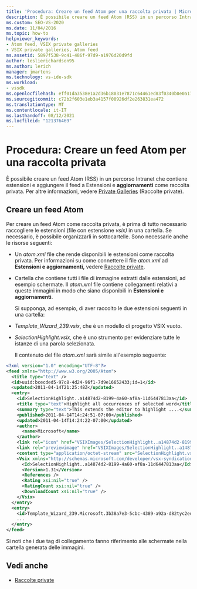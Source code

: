 ```yaml
---
title: 'Procedura: Creare un feed Atom per una raccolta privata | Microsoft Docs'
description: È possibile creare un feed Atom (RSS) in un percorso Intranet che contiene estensioni e aggiungere il feed a Estensioni e aggiornamenti come raccolta privata.
ms.custom: SEO-VS-2020
ms.date: 11/04/2016
ms.topic: how-to
helpviewer_keywords:
- Atom feed, VSIX private galleries
- VSIX private galleries, Atom feed
ms.assetid: 5897f538-9c41-486f-97d9-a1976d20d9fd
author: leslierichardson95
ms.author: lerich
manager: jmartens
ms.technology: vs-ide-sdk
ms.workload:
- vssdk
ms.openlocfilehash: eff01da3538e1a2d36b18031e7871c64461ed83f0340b0e0a177f7b080f505b3
ms.sourcegitcommit: c72b2f603e1eb3a4157f00926df2e263831ea472
ms.translationtype: MT
ms.contentlocale: it-IT
ms.lasthandoff: 08/12/2021
ms.locfileid: "121376469"
---
```

# <a name="how-to-create-an-atom-feed-for-a-private-gallery"></a>Procedura: Creare un feed Atom per una raccolta privata
È possibile creare un feed Atom (RSS) in un percorso Intranet che contiene estensioni e aggiungere il feed a Estensioni e **aggiornamenti** come raccolta privata. Per altre informazioni, vedere [Private Galleries](../extensibility/private-galleries.md) (Raccolte private).

## <a name="create-an-atom-feed"></a>Creare un feed Atom
 Per creare un feed Atom come raccolta privata, è prima di tutto necessario raccogliere le estensioni (file con estensione *vsix)* in una cartella. Se necessario, è possibile organizzarli in sottocartelle. Sono necessarie anche le risorse seguenti:

- Un *atom.xml* file che rende disponibili le estensioni come raccolta privata. Per informazioni su come connettere il file *atom.xml* ad **Estensioni e aggiornamenti,** vedere [Raccolte private](../extensibility/private-galleries.md).

- Cartella che contiene tutti i file di immagine estratti dalle estensioni, ad esempio schermate. Il *atom.xml* file contiene collegamenti relativi a queste immagini in modo che siano disponibili in **Estensioni e aggiornamenti**.

  Si supponga, ad esempio, di aver raccolto le due estensioni seguenti in una cartella:

- *Template_Wizard_239.vsix*, che è un modello di progetto VSIX vuoto.

- *SelectionHighlight.vsix,* che è uno strumento per evidenziare tutte le istanze di una parola selezionata.

  Il contenuto del file *atom.xml* sarà simile all'esempio seguente:

```xml
<?xml version="1.0" encoding="UTF-8"?>
<feed xmlns="http://www.w3.org/2005/Atom">
  <title type="text" />
  <id>uuid:bcecded5-97c8-4d24-96f1-7d9e16652433;id=1</id>
  <updated>2011-04-14T21:25:48Z</updated>
  <entry>
    <id>SelectionHighlight..a14874d2-8199-4a60-af8a-11d6447813aa</id>
    <title type="text">Highlight all occurrences of selected word</title>
    <summary type="text">This extends the editor to highlight ....</summary>
    <published>2011-04-14T14:24:51-07:00</published>
    <updated>2011-04-14T14:24:22-07:00</updated>
    <author>
      <name>Microsoft</name>
    </author>
    <link rel="icon" href="VSIXImages/SelectionHighlight..a14874d2-8199-4a60-af8a-11d6447813aa_Icon_SelectionHighlightIcon.jpg" />
    <link rel="previewimage" href="VSIXImages/SelectionHighlight..a14874d2-8199-4a60-af8a-11d6447813aa_PreviewImage_SelectionHighlight.jpg" />
    <content type="application/octet-stream" src="SelectionHighlight.vsix" />
    <Vsix xmlns="http://schemas.microsoft.com/developer/vsx-syndication-schema/2010" xmlns:xsd="http://www.w3.org/2001/XMLSchema" xmlns:xsi="http://www.w3.org/2001/XMLSchema-instance">
      <Id>SelectionHighlight..a14874d2-8199-4a60-af8a-11d6447813aa</Id>
      <Version>1.31</Version>
      <References />
      <Rating xsi:nil="true" />
      <RatingCount xsi:nil="true" />
      <DownloadCount xsi:nil="true" />
    </Vsix>
  </entry>
  <entry>
    <id>Template_Wizard_239.Microsoft.3b38a7e3-5cbc-4389-a92a-d82tyc2ed592</id>
    ...
  </entry>
</feed>
```

 Si noti che i due tag di collegamento fanno riferimento alle schermate nella cartella generata delle immagini.

## <a name="see-also"></a>Vedi anche
- [Raccolte private](../extensibility/private-galleries.md)
